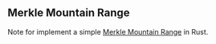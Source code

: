 ## Merkle Mountain Range

Note for implement a simple [Merkle Mountain Range](https://github.com/mimblewimble/grin/blob/master/doc/mmr.md) in Rust.